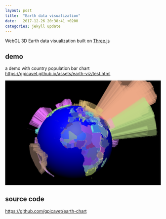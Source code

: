 ```yaml
---
layout: post
title:  "Earth data visualization"
date:   2017-12-26 20:38:41 +0200
categories: jekyll update
---
```


WebGL 3D Earth data visualization built on [Three.js](https://threejs.org/)

## demo

a demo with country population bar chart  
<https://gpicavet.github.io/assets/earth-viz/test.html>

![](/assets/earth-viz/earth-viz.png)

## source code
<https://github.com/gpicavet/earth-chart>
